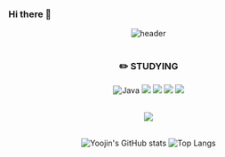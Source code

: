 ### Hi there 👋

<!--
**21dbwls12/21dbwls12** is a ✨ _special_ ✨ repository because its `README.md` (this file) appears on your GitHub profile.

Here are some ideas to get you started:

- 🔭 I’m currently working on ...
- 🌱 I’m currently learning ...
- 👯 I’m looking to collaborate on ...
- 🤔 I’m looking for help with ...
- 💬 Ask me about ...
- 📫 How to reach me: ...
- 😄 Pronouns: ...
- ⚡ Fun fact: ...
-->


<div align="center">


![header](https://capsule-render.vercel.app/api?type=Waving&color=auto&height=300&section=header&text=%20ChoiYoojin&fontSize=90)
<br/>
<br/>

### :pencil2: STUDYING
![Java](https://img.shields.io/badge/Java-000000.svg?&style=flat&logo=Java&logoColor=white) <img src="https://img.shields.io/badge/Kotlin-000000?style=flat&logo=kotlin&logoColor=#7F52FF"/> <img src="https://img.shields.io/badge/Android-000000?style=flat&logo=android&logoColor=#3DDC84"/> <img src="https://img.shields.io/badge/JetpackCompose-000000?style=flat&logo=jetpackcompose&logoColor=#4285F4"/> <img src="https://img.shields.io/badge/Python-000000?style=flat&logo=python&logoColor=#3776AB"/>

<br/>
<a href="https://hits.seeyoufarm.com"><img src="https://hits.seeyoufarm.com/api/count/incr/badge.svg?url=https%3A%2F%2Fgithub.com%2Fgjbae1212%2Fhit-counter&count_bg=%23FFF900&title_bg=%23FF0000&icon=&icon_color=%23E7E7E7&title=Danger%21%21&edge_flat=false"/></a>                      
<br/>
<br/>

![Yoojin's GitHub stats](https://github-readme-stats.vercel.app/api?username=21dbwls12&show_icons=true&theme=highcontrast&hide=java,python,html)  ![Top Langs](https://github-readme-stats.vercel.app/api/top-langs/?username=21dbwls12&layout=compact&theme=synthwave&hide=java,python,html)



</div>
